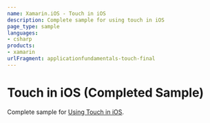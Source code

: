 ```yaml
---
name: Xamarin.iOS - Touch in iOS
description: Complete sample for using touch in iOS
page_type: sample
languages:
- csharp
products:
- xamarin
urlFragment: applicationfundamentals-touch-final
---
```

# Touch in iOS (Completed Sample)

Complete sample for [Using Touch in iOS](https://docs.microsoft.com/en-us/xamarin/ios/app-fundamentals/touch/ios-touch-walkthrough).


